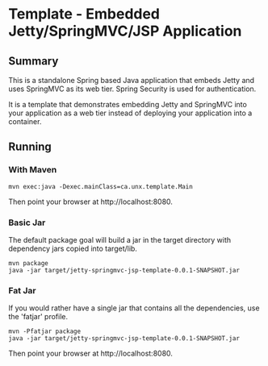 Template - Embedded Jetty/SpringMVC/JSP Application
===================================================

## Summary

This is a standalone Spring based Java application that embeds Jetty
and uses SpringMVC as its web tier.  Spring Security is used for
authentication.

It is a template that demonstrates embedding Jetty and SpringMVC into
your application as a web tier instead of deploying your application
into a container.

## Running

### With Maven

    mvn exec:java -Dexec.mainClass=ca.unx.template.Main

Then point your browser at http://localhost:8080.

### Basic Jar

The default package goal will build a jar in the target directory with
dependency jars copied into target/lib.

    mvn package
    java -jar target/jetty-springmvc-jsp-template-0.0.1-SNAPSHOT.jar

### Fat Jar

If you would rather have a single jar that contains all the
dependencies, use the 'fatjar' profile.

    mvn -Pfatjar package
    java -jar target/jetty-springmvc-jsp-template-0.0.1-SNAPSHOT.jar

Then point your browser at http://localhost:8080.
